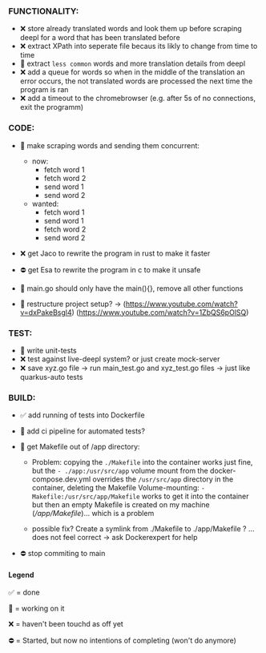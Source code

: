 ### FUNCTIONALITY:
- ❌ store already translated words and look them up before scraping deepl for a word that  has been translated before
- ❌ extract XPath into seperate file becaus its likly to change from time to time
- 🔨 extract ```less common``` words and more translation details from deepl
- ❌ add a queue for words so when in the middle of the translation an error occurs, the not translated words are processed the next time the program is ran
- ❌ add a timeout to the chromebrowser (e.g. after 5s of no connections, exit the programm)

### CODE:
- 🔨 make scraping words and sending them concurrent:
    - now:
        - fetch word 1
        - fetch word 2
        - send word 1
        - send word 2
    - wanted:
        - fetch word 1
        - send word 1
        - fetch word 2
        - send word 2

- ❌ get Jaco to rewrite the program in rust to make it faster
- ⛔ get Esa to rewrite the program in c to make it unsafe
- 🔨 main.go should only have the main(){}, remove all other functions
- 🔨 restructure project setup? -> (https://www.youtube.com/watch?v=dxPakeBsgl4) (https://www.youtube.com/watch?v=1ZbQS6pOlSQ)

### TEST:
- 🔨 write unit-tests
- ❌ test against live-deepl system? or just create mock-server
- ❌ save xyz.go file -> run main_test.go and xyz_test.go files -> just like quarkus-auto tests 

### BUILD:
- ✅ add running of tests into Dockerfile
- 🔨 add ci pipeline for automated tests?

- 🔨 get Makefile out of /app directory:
    - Problem: copying the ```./Makefile``` into the container works just fine,
but the ```- ./app:/usr/src/app``` volume mount from the docker-compose.dev.yml overrides
the ```/usr/src/app``` directory in the container, deleting the Makefile
Volume-mounting: ```- Makefile:/usr/src/app/Makefile``` works to get it into the container
but then an empty Makefile is created on my machine (*/app/Makefile*)... which is a problem

    - possible fix? Create a symlink from ./Makefile to ./app/Makefile ? ... does not feel correct -> ask Dockerexpert for help

- ⛔ stop commiting to main

#### Legend
✅ = done

🔨 = working on it

❌ = haven't been touchd as off yet

⛔ = Started, but now no intentions of completing (won't do anymore)